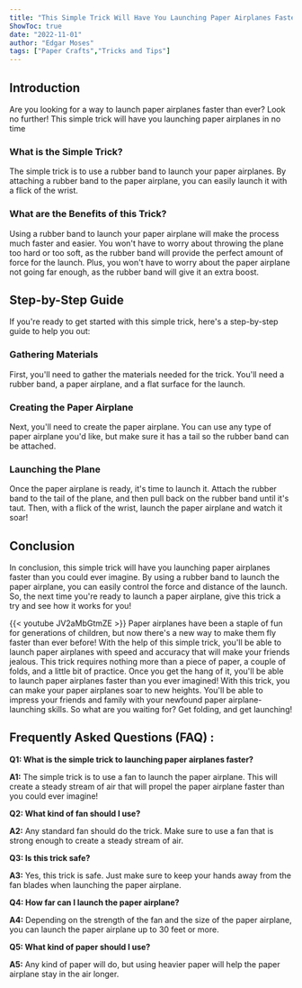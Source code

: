 ```yaml
---
title: "This Simple Trick Will Have You Launching Paper Airplanes Faster Than You Could Ever Imagine!"
ShowToc: true 
date: "2022-11-01"
author: "Edgar Moses" 
tags: ["Paper Crafts","Tricks and Tips"]
---
```

## Introduction 

Are you looking for a way to launch paper airplanes faster than ever? Look no further! This simple trick will have you launching paper airplanes in no time 

### What is the Simple Trick?

The simple trick is to use a rubber band to launch your paper airplanes. By attaching a rubber band to the paper airplane, you can easily launch it with a flick of the wrist. 

### What are the Benefits of this Trick?

Using a rubber band to launch your paper airplane will make the process much faster and easier. You won't have to worry about throwing the plane too hard or too soft, as the rubber band will provide the perfect amount of force for the launch. Plus, you won't have to worry about the paper airplane not going far enough, as the rubber band will give it an extra boost. 

## Step-by-Step Guide 

If you're ready to get started with this simple trick, here's a step-by-step guide to help you out: 

### Gathering Materials

First, you'll need to gather the materials needed for the trick. You'll need a rubber band, a paper airplane, and a flat surface for the launch. 

### Creating the Paper Airplane

Next, you'll need to create the paper airplane. You can use any type of paper airplane you'd like, but make sure it has a tail so the rubber band can be attached. 

### Launching the Plane

Once the paper airplane is ready, it's time to launch it. Attach the rubber band to the tail of the plane, and then pull back on the rubber band until it's taut. Then, with a flick of the wrist, launch the paper airplane and watch it soar!

## Conclusion 

In conclusion, this simple trick will have you launching paper airplanes faster than you could ever imagine. By using a rubber band to launch the paper airplane, you can easily control the force and distance of the launch. So, the next time you're ready to launch a paper airplane, give this trick a try and see how it works for you!

{{< youtube JV2aMbGtmZE >}} 
Paper airplanes have been a staple of fun for generations of children, but now there's a new way to make them fly faster than ever before! With the help of this simple trick, you'll be able to launch paper airplanes with speed and accuracy that will make your friends jealous. This trick requires nothing more than a piece of paper, a couple of folds, and a little bit of practice. Once you get the hang of it, you'll be able to launch paper airplanes faster than you ever imagined! With this trick, you can make your paper airplanes soar to new heights. You'll be able to impress your friends and family with your newfound paper airplane-launching skills. So what are you waiting for? Get folding, and get launching!

## Frequently Asked Questions (FAQ) :
**Q1: What is the simple trick to launching paper airplanes faster?**

**A1:** The simple trick is to use a fan to launch the paper airplane. This will create a steady stream of air that will propel the paper airplane faster than you could ever imagine!

**Q2: What kind of fan should I use?**

**A2:** Any standard fan should do the trick. Make sure to use a fan that is strong enough to create a steady stream of air.

**Q3: Is this trick safe?**

**A3:** Yes, this trick is safe. Just make sure to keep your hands away from the fan blades when launching the paper airplane.

**Q4: How far can I launch the paper airplane?**

**A4:** Depending on the strength of the fan and the size of the paper airplane, you can launch the paper airplane up to 30 feet or more.

**Q5: What kind of paper should I use?**

**A5:** Any kind of paper will do, but using heavier paper will help the paper airplane stay in the air longer.




